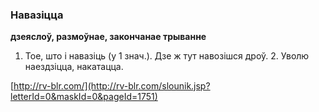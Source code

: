 ### Навазіцца
**дзеяслоў, размоўнае, закончанае трыванне**

1. Тое, што і навазіць (у 1 знач.). Дзе ж тут навозішся дроў. 2. Уволю наездзіцца, накатацца.

<a rel="author">[http://rv-blr.com/](http://rv-blr.com/slounik.jsp?letterId=0&maskId=0&pageId=1751)</a>
